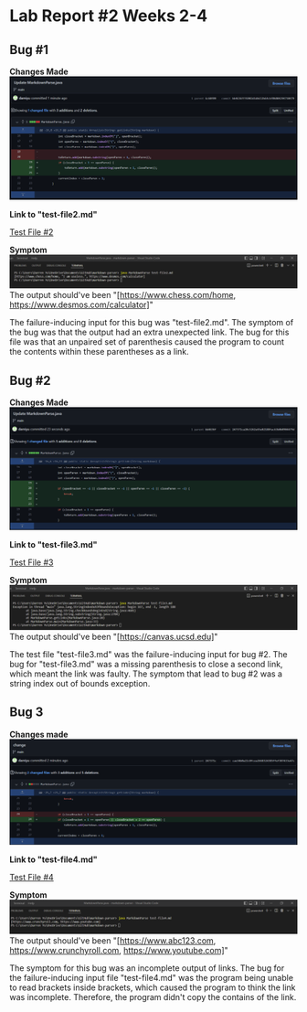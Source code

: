 # Lab Report #2 Weeks 2-4

## Bug #1

**Changes Made**
![Image](change1.png)

**Link to "test-file2.md"**

[Test File #2](https://github.com/damiyu/markdown-parser/blob/main/test-file2.md)

**Symptom**
![Image](error1.png)
The output should've been "[https://www.chess.com/home, https://www.desmos.com/calculator]"

The failure-inducing input for this bug was "test-file2.md". The symptom of the bug was that the output had an extra unexpected link. The bug for this file was that an unpaired set of parenthesis caused the program to count the contents within these parentheses as a link.

## Bug #2

**Changes Made**
![Image](change2.png)

**Link to "test-file3.md"**

[Test File #3](https://github.com/damiyu/markdown-parser/blob/main/test-file3.md)

**Symptom**
![Image](error2.png)
The output should've been "[https://canvas.ucsd.edu]"

The test file "test-file3.md" was the failure-inducing input for bug #2. The bug for "test-file3.md" was a missing parenthesis to close a second link, which meant the link was faulty. The symptom that lead to bug #2 was a string index out of bounds exception.

## Bug 3

**Changes made**
![Image](change3.png)

**Link to "test-file4.md"**

[Test File #4](https://github.com/damiyu/markdown-parser/blob/main/test-file4.md)

**Symptom**
![Image](error3.png)
The output should've been "[https://www.abc123.com, https://www.crunchyroll.com, https://www.youtube.com]"

The symptom for this bug was an incomplete output of links. The bug for the failure-inducing input file "test-file4.md" was the program being unable to read brackets inside brackets, which caused the program to think the link was incomplete. Therefore, the program didn't copy the contains of the link.
